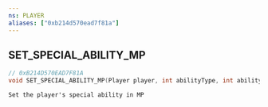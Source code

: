 ```yaml
---
ns: PLAYER
aliases: ["0xb214d570ead7f81a"]
---
```

## SET_SPECIAL_ABILITY_MP

```c
// 0xB214D570EAD7F81A
void SET_SPECIAL_ABILITY_MP(Player player, int abilityType, int abilitySlot);
```

```
Set the player's special ability in MP
```
